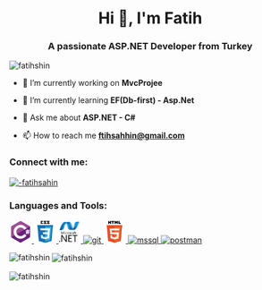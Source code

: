 <h1 align="center">Hi 👋, I'm Fatih</h1>
<h3 align="center">A passionate ASP.NET Developer from Turkey</h3>

<p align="left"> <img src="https://komarev.com/ghpvc/?username=fatihshin&label=Profile%20views&color=0e75b6&style=flat" alt="fatihshin" /> </p>

- 🔭 I’m currently working on **MvcProjee**

- 🌱 I’m currently learning **EF(Db-first) - Asp.Net**

- 💬 Ask me about **ASP.NET - C#**

- 📫 How to reach me **ftihsahhin@gmail.com**

<h3 align="left">Connect with me:</h3>
<p align="left">
<a href="https://linkedin.com/in/-fatihsahin" target="blank"><img align="center" src="https://raw.githubusercontent.com/rahuldkjain/github-profile-readme-generator/master/src/images/icons/Social/linked-in-alt.svg" alt="-fatihsahin" height="30" width="40" /></a>
</p>

<h3 align="left">Languages and Tools:</h3>
<p align="left"> <a href="https://www.w3schools.com/cs/" target="_blank" rel="noreferrer"> <img src="https://raw.githubusercontent.com/devicons/devicon/master/icons/csharp/csharp-original.svg" alt="csharp" width="40" height="40"/> </a> <a href="https://www.w3schools.com/css/" target="_blank" rel="noreferrer"> <img src="https://raw.githubusercontent.com/devicons/devicon/master/icons/css3/css3-original-wordmark.svg" alt="css3" width="40" height="40"/> </a> <a href="https://dotnet.microsoft.com/" target="_blank" rel="noreferrer"> <img src="https://raw.githubusercontent.com/devicons/devicon/master/icons/dot-net/dot-net-original-wordmark.svg" alt="dotnet" width="40" height="40"/> </a> <a href="https://git-scm.com/" target="_blank" rel="noreferrer"> <img src="https://www.vectorlogo.zone/logos/git-scm/git-scm-icon.svg" alt="git" width="40" height="40"/> </a> <a href="https://www.w3.org/html/" target="_blank" rel="noreferrer"> <img src="https://raw.githubusercontent.com/devicons/devicon/master/icons/html5/html5-original-wordmark.svg" alt="html5" width="40" height="40"/> </a> <a href="https://www.microsoft.com/en-us/sql-server" target="_blank" rel="noreferrer"> <img src="https://www.svgrepo.com/show/303229/microsoft-sql-server-logo.svg" alt="mssql" width="40" height="40"/> </a> <a href="https://postman.com" target="_blank" rel="noreferrer"> <img src="https://www.vectorlogo.zone/logos/getpostman/getpostman-icon.svg" alt="postman" width="40" height="40"/> </a> </p>

<p><img align="left" src="https://github-readme-stats.vercel.app/api/top-langs?username=fatihshin&show_icons=true&locale=en&layout=compact" alt="fatihshin" /></p>

<p>&nbsp;<img align="center" src="https://github-readme-stats.vercel.app/api?username=fatihshin&show_icons=true&locale=en" alt="fatihshin" /></p>

<p><img align="center" src="https://github-readme-streak-stats.herokuapp.com/?user=fatihshin&" alt="fatihshin" /></p>
